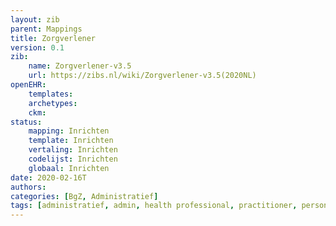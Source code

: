 ```yaml
---
layout: zib
parent: Mappings
title: Zorgverlener
version: 0.1
zib:
    name: Zorgverlener-v3.5
    url: https://zibs.nl/wiki/Zorgverlener-v3.5(2020NL)
openEHR:
    templates: 
    archetypes:
    ckm: 
status:
    mapping: Inrichten
    template: Inrichten
    vertaling: Inrichten
    codelijst: Inrichten
    globaal: Inrichten
date: 2020-02-16T
authors:
categories: [BgZ, Administratief]
tags: [administratief, admin, health professional, practitioner, person]
---
```

